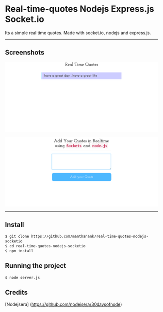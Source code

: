 # Real-time-quotes Nodejs Express.js Socket.io

Its a simple real time quotes. Made with socket.io, nodejs and express.js. 

---

## Screenshots

![Capture](https://github.com/manthanank/real-time-quotes-nodejs-socketio/blob/master/public/images/screenshot1.png)


![Capture](https://github.com/manthanank/real-time-quotes-nodejs-socketio/blob/master/public/images/screenshot2.png)

---

## Install

    $ git clone https://github.com/manthanank/real-time-quotes-nodejs-socketio
    $ cd real-time-quotes-nodejs-socketio
    $ npm install

## Running the project

    $ node server.js


## Credits

[Nodejsera] (https://github.com/nodejsera/30daysofnode)